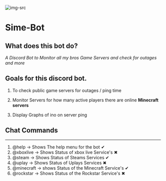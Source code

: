 ![img-src](https://images-na.ssl-images-amazon.com/images/I/21iXteyX8yL._SY355_.png)

# Sime-Bot

## What does this bot do?
*A Discord Bot to Monitor all my bros Game Servers and check for outages and more*

## Goals for this discord bot. 

1. To check public game servers for outages / ping time

2. Monitor Servers for how many active players there are online **Minecraft servers**

3. Display Graphs of ino on server ping


## Chat Commands 
******
1. @help -> Shows The help menu for the bot ✔
2. @xboxlive -> Shows Status of xbox live Service's ✖ 
3. @steam -> Shows Status of Steams Services ✔
4. @uplay -> Shows Status of Uplays Services ✖ 
5. @minecraft -> shows Status of the Minecraft Service's ✔
6. @rockstar -> Shows Status of the Rockstar Service's ✖ 

